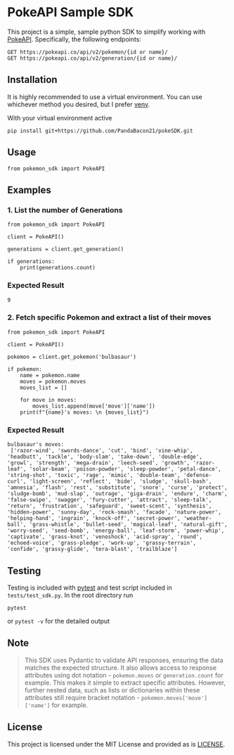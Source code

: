 # PokeAPI Sample SDK

This project is a simple, sample python SDK to simplify working with [PokeAPI](https://pokeapi.co/docs/v2#info). Specifically, the following endpoints:

```
GET https://pokeapi.co/api/v2/pokemon/{id or name}/
GET https://pokeapi.co/api/v2/generation/{id or name}/
```

## Installation

It is highly recommended to use a virtual environment. You can use whichever method you desired, but I prefer [venv](https://docs.python.org/3/library/venv.html).

With your virtual environment active

```
pip install git+https://github.com/PandaBacon21/pokeSDK.git
```

## Usage

```
from pokemon_sdk import PokeAPI
```

## Examples

### 1. List the number of Generations

```
from pokemon_sdk import PokeAPI

client = PokeAPI()

generations = client.get_generation()

if generations:
    print(generations.count)
```

### Expected Result

```
9
```

### 2. Fetch specific Pokemon and extract a list of their moves

```
from pokemon_sdk import PokeAPI

client = PokeAPI()

pokemon = client.get_pokemon('bulbasaur')

if pokemon:
    name = pokemon.name
    moves = pokemon.moves
    moves_list = []

    for move in moves:
        moves_list.append(move['move']['name'])
    print(f"{name}'s moves: \n {moves_list}")

```

### Expected Result

```
bulbasaur's moves:
 ['razor-wind', 'swords-dance', 'cut', 'bind', 'vine-whip', 'headbutt', 'tackle', 'body-slam', 'take-down', 'double-edge', 'growl', 'strength', 'mega-drain', 'leech-seed', 'growth', 'razor-leaf', 'solar-beam', 'poison-powder', 'sleep-powder', 'petal-dance', 'string-shot', 'toxic', 'rage', 'mimic', 'double-team', 'defense-curl', 'light-screen', 'reflect', 'bide', 'sludge', 'skull-bash', 'amnesia', 'flash', 'rest', 'substitute', 'snore', 'curse', 'protect', 'sludge-bomb', 'mud-slap', 'outrage', 'giga-drain', 'endure', 'charm', 'false-swipe', 'swagger', 'fury-cutter', 'attract', 'sleep-talk', 'return', 'frustration', 'safeguard', 'sweet-scent', 'synthesis', 'hidden-power', 'sunny-day', 'rock-smash', 'facade', 'nature-power', 'helping-hand', 'ingrain', 'knock-off', 'secret-power', 'weather-ball', 'grass-whistle', 'bullet-seed', 'magical-leaf', 'natural-gift', 'worry-seed', 'seed-bomb', 'energy-ball', 'leaf-storm', 'power-whip', 'captivate', 'grass-knot', 'venoshock', 'acid-spray', 'round', 'echoed-voice', 'grass-pledge', 'work-up', 'grassy-terrain', 'confide', 'grassy-glide', 'tera-blast', 'trailblaze']
```

## Testing

Testing is included with [pytest](https://docs.pytest.org/en/stable/) and test script included in `tests/test_sdk.py`. In the root directory run

```
pytest
```

or `pytest -v` for the detailed output

## Note

> This SDK uses Pydantic to validate API responses, ensuring the data matches the expected structure. It also allows access to response attributes using dot notation - `pokemon.moves` or `generation.count` for example. This makes it simple to extract specific attributes. However, further nested data, such as lists or dictionaries within these attributes still require bracket notation - `pokemon.moves['move']['name']` for example.

## License

This project is licensed under the MIT License and provided as is [LICENSE](LICENSE).
